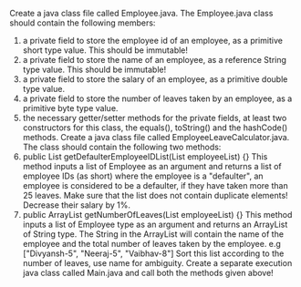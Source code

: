 Create a java class file called Employee.java. The Employee.java
class should contain the following members:
1. a private field to store the employee id of an employee, as a
primitive short type value. This should be immutable!
2. a private field to store the name of an employee, as a
reference String type value. This should be immutable!
3. a private field to store the salary of an employee, as a
primitive double type value.
4. a private field to store the number of leaves taken by an
employee, as a primitive byte type value.
5. the necessary getter/setter methods for the private fields,
at least two constructors for this class, the equals(),
toString() and the hashCode() methods.
Create a java class file called EmployeeLeaveCalculator.java. The
class should contain the following two methods:
1. public List<Short> getDefaulterEmployeeIDList(List<Employee>
employeeList) {}
This method inputs a list of Employee as an argument and
returns a list of employee IDs (as short) where the employee
is a "defaulter", an employee is considered to be a
defaulter, if they have taken more than 25 leaves. Make sure
that the list does not contain duplicate elements! Decrease
their salary by 1%.
2. public ArrayList<String> getNumberOfLeaves(List<Employee>
employeeList) {}
This method inputs a list of Employee type as an argument and
returns an ArrayList of String type. The String in the
ArrayList will contain the name of the employee and the total
number of leaves taken by the employee.
e.g ["Divyansh-5", "Neeraj-5", "Vaibhav-8"] Sort this list
according to the number of leaves, use name for ambiguity.
Create a separate execution java class called Main.java and call
both the methods given above!

